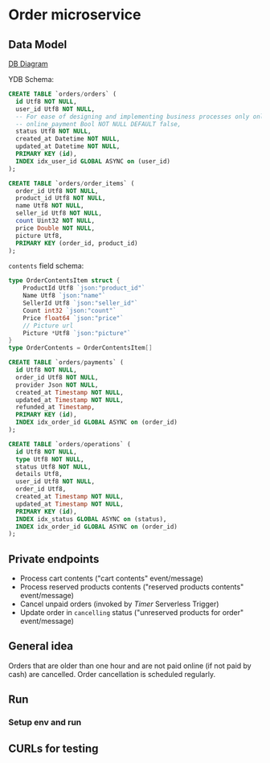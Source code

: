 # Order microservice

## Data Model

[DB Diagram](https://dbdiagram.io/d/ecom-67b96d09263d6cf9a01083b2)

YDB Schema:

```sql
CREATE TABLE `orders/orders` (
  id Utf8 NOT NULL,
  user_id Utf8 NOT NULL,
  -- For ease of designing and implementing business processes only online payments are allowed
  -- online_payment Bool NOT NULL DEFAULT false,
  status Utf8 NOT NULL,
  created_at Datetime NOT NULL,
  updated_at Datetime NOT NULL,
  PRIMARY KEY (id),
  INDEX idx_user_id GLOBAL ASYNC on (user_id)
);
```

```sql
CREATE TABLE `orders/order_items` (
  order_id Utf8 NOT NULL,
  product_id Utf8 NOT NULL,
  name Utf8 NOT NULL,
  seller_id Utf8 NOT NULL,
  count Uint32 NOT NULL,
  price Double NOT NULL,
  picture Utf8,
  PRIMARY KEY (order_id, product_id)
);
```

`contents` field schema:
```go
type OrderContentsItem struct {
    ProductId Utf8 `json:"product_id"`
    Name Utf8 `json:"name"`
    SellerId Utf8 `json:"seller_id"`
    Count int32 `json:"count"`
    Price float64 `json:"price"`
    // Picture url
    Picture *Utf8 `json:"picture"`
}
type OrderContents = OrderContentsItem[] 
```

```sql
CREATE TABLE `orders/payments` (
  id Utf8 NOT NULL,
  order_id Utf8 NOT NULL,
  provider Json NOT NULL,
  created_at Timestamp NOT NULL,
  updated_at Timestamp NOT NULL,
  refunded_at Timestamp,
  PRIMARY KEY (id),
  INDEX idx_order_id GLOBAL ASYNC on (order_id)
);
```

```sql
CREATE TABLE `orders/operations` (
  id Utf8 NOT NULL,
  type Utf8 NOT NULL,
  status Utf8 NOT NULL,
  details Utf8,
  user_id Utf8 NOT NULL,
  order_id Utf8,
  created_at Timestamp NOT NULL,
  updated_at Timestamp NOT NULL,
  PRIMARY KEY (id),
  INDEX idx_status GLOBAL ASYNC on (status),
  INDEX idx_order_id GLOBAL ASYNC on (order_id)
);
```

## Private endpoints

- Process cart contents ("cart contents" event/message)
- Process reserved products contents ("reserved products contents" event/message)
- Cancel unpaid orders (invoked by *Timer* Serverless Trigger)
- Update order in `cancelling` status ("unreserved products for order" event/message)

## General idea

Orders that are older than one hour and are not paid online (if not paid by cash) are cancelled. Order cancellation is scheduled regularly.

## Run

### Setup env and run

## CURLs for testing
